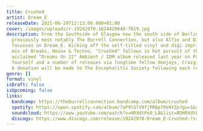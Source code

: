 ```yaml
---
title: Crushed
artist: Dream_E
releaseDate: 2021-06-28T12:13:00.000+01:00
cover: /images/uploads/r-19242970-1624429849-7019.jpg
description: From the Southside of Glasgow now the south side of Berlin,
  previously most notably The Burrell Connection, but also Alfie and DJ59,
  focusses on Dream_E. Kicking off the self-titled vinyl and digi imprint with a
  mix of Breaks, House & Techno, "Crushed" follows in hot pursuit of the
  acclaimed "Dreams On 22" Ambient / IDM album released last year on Pace
  Yourself and a number of releases via longtime fellow deejays, Craigie Knowes.
  A donation will be made to The Encephalitis Society following each release.
genre: []
format: vinyl
isDraft: false
isUpcoming: false
links:
  bandcamp: https://theburrellconnection.bandcamp.com/album/crushed
  spotify: https://open.spotify.com/album/7aP9lGlV9fjPRBp79V4YZp?go=1&sp_cid=6536a12e2d9509d9a3d43d40844e81da&utm_source=embed_player_p&utm_medium=desktop&nd=1&dlsi=f1636b3bca794e0b
  soundcloud: https://www.youtube.com/watch?v=HRXdtPe8_LA&list=RDHRXdtPe8_LA&start_radio=1&ab_channel=BoltingBits
  discogs: https://www.discogs.com/release/19242970-Dream_E-Crushed-?srsltid=AfmBOopsZHAq-55A06wHW1t7eroA_3NaKPK7F8evqamxHkX3Y4i9x011
---
```

